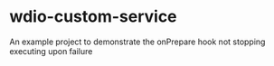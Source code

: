 # wdio-custom-service
An example project to demonstrate the onPrepare hook not stopping executing upon failure
